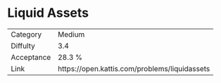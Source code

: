 # Liquid Assets

<table>
    <tr>
        <td>Category</td>
        <td>Medium</td>
    </tr>
    <tr>
        <td>Diffulty</td>
        <td>3.4</td>
    </tr>
    <tr>
        <td>Acceptance</td>
        <td>28.3 %</td>
    </tr>
    <tr>
        <td>Link</td>
        <td>https://open.kattis.com/problems/liquidassets</td>
    </tr>
</table>
